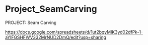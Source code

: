 # Project_SeamCarving
PROJECT: Seam Carving

https://docs.google.com/spreadsheets/d/1ut2bqyMlK3yd02dfPk-1-aYlFGSHFWV332MrNUD2DmQ/edit?usp=sharing
